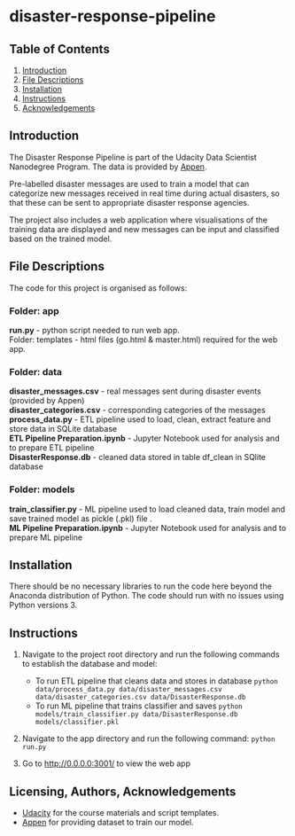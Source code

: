 # disaster-response-pipeline

## Table of Contents
1. [Introduction](https://github.com/louisteo9/udacity-disaster-response-pipeline#introduction)
2. [File Descriptions](https://github.com/louisteo9/udacity-disaster-response-pipeline#file-descriptions)
3. [Installation](https://github.com/louisteo9/udacity-disaster-response-pipeline#installation)
4. [Instructions](https://github.com/louisteo9/udacity-disaster-response-pipeline#instructions)
5. [Acknowledgements](https://github.com/louisteo9/udacity-disaster-response-pipeline#acknowledgements)

## Introduction
The Disaster Response Pipeline is part of the Udacity Data Scientist Nanodegree Program. The data is provided by [Appen](https://www.appen.com/).

Pre-labelled disaster messages are used to train a model that can categorize new messages received in real time during actual disasters, so that these can be sent to appropriate disaster response agencies.

The project also includes a web application where visualisations of the training data are displayed and new messages can be input and classified based on the trained model.

## File Descriptions
The code for this project is organised as follows:
### Folder: app
**run.py** - python script needed to run web app.<br/>
Folder: templates - html files (go.html & master.html) required for the web app.

### Folder: data
**disaster_messages.csv** - real messages sent during disaster events (provided by Appen)<br/>
**disaster_categories.csv** - corresponding categories of the messages<br/>
**process_data.py** - ETL pipeline used to load, clean, extract feature and store data in SQLite database<br/>
**ETL Pipeline Preparation.ipynb** - Jupyter Notebook used for analysis and to prepare ETL pipeline<br/>
**DisasterResponse.db** - cleaned data stored in table df_clean in SQlite database

### Folder: models
**train_classifier.py** - ML pipeline used to load cleaned data, train model and save trained model as pickle (.pkl) file .<br/>
**ML Pipeline Preparation.ipynb** - Jupyter Notebook used for analysis and to prepare ML pipeline

## Installation
There should be no necessary libraries to run the code here beyond the Anaconda distribution of Python. The code should run with no issues using Python versions 3.

## Instructions
1. Navigate to the project root directory and run the following commands to establish the database and model:

    - To run ETL pipeline that cleans data and stores in database
        `python data/process_data.py data/disaster_messages.csv data/disaster_categories.csv data/DisasterResponse.db`
    - To run ML pipeline that trains classifier and saves
        `python models/train_classifier.py data/DisasterResponse.db models/classifier.pkl`

2. Navigate to the app directory and run the following command:
    `python run.py`

3. Go to http://0.0.0.0:3001/ to view the web app

## Licensing, Authors, Acknowledgements
* [Udacity](https://www.udacity.com/) for the course materials and script templates.
* [Appen](https://www.appen.com) for providing dataset to train our model.

